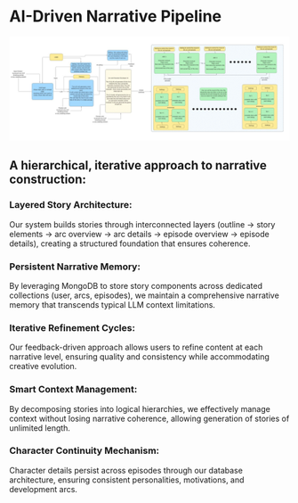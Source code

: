 # AI-Driven Narrative Pipeline
![image_showing_model_architechture](./image.png)
## A hierarchical, iterative approach to narrative construction:

### Layered Story Architecture: 
Our system builds stories through interconnected layers (outline → story elements → arc overview → arc details → episode overview → episode details), creating a structured foundation that ensures coherence.
### Persistent Narrative Memory: 
By leveraging MongoDB to store story components across dedicated collections (user, arcs, episodes), we maintain a comprehensive narrative memory that transcends typical LLM context limitations.
### Iterative Refinement Cycles: 
Our feedback-driven approach allows users to refine content at each narrative level, ensuring quality and consistency while accommodating creative evolution.
### Smart Context Management: 
By decomposing stories into logical hierarchies, we effectively manage context without losing narrative coherence, allowing generation of stories of unlimited length.
### Character Continuity Mechanism: 
Character details persist across episodes through our database architecture, ensuring consistent personalities, motivations, and development arcs.
